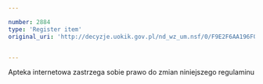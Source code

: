```yaml
---

number: 2884
type: 'Register item'
original_uri: 'http://decyzje.uokik.gov.pl/nd_wz_um.nsf/0/F9E2F6AA196F018AC12579B30039912F?OpenDocument'


---
```


Apteka internetowa zastrzega sobie prawo do zmian niniejszego regulaminu
